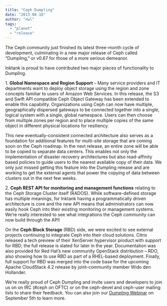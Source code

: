 ```yaml
---
title: "Ceph Dumpling"
date: "2013-08-18"
author: "nwl"
tags: 
  - "planet"
  - "release"
---
```


The Ceph community just finished its latest three-month cycle of development, culminating in a new major release of Ceph called “Dumpling,” or v0.67 for those of a more serious demeanor.

Inktank is proud to have contributed two major pieces of functionality to Dumpling.

1\. **Global Namespace and Region Support** – Many service providers and IT departments want to deploy object storage using the region and zone concepts familiar to users of Amazon Web Services. In this release, the S3 and Swift API compatible Ceph Object Gateway has been extended to enable this capability. Organizations using Ceph can now have multiple, geographically dispersed gateways to be connected together into a single, logical system with a single, global namespace. Users can then choose from multiple zones per region and to place multiple copies of the same object in different physical locations for resiliency.

This new eventually-consistent connected architecture also serves as a foundation for additional features for multi-site storage that are coming soon on the Ceph roadmap. In the next release, an entire zone will be able to be copied to separate data centers. This enables not only the implementation of disaster recovery architectures but also read-affinity based policies to guide users to the nearest available copy of their data. We only just missed getting this feature into the Dumpling release and are working to get the external agents that power the copying of data between clusters out in the next few weeks.

2\. **Ceph REST API for monitoring and management functions** relating to the Ceph Storage Cluster itself (RADOS). While software-defined storage has multiple meanings, for Inktank having a programmatically driven architecture is core and the new API means that administrators can now easily hook Ceph into their existing monitoring or management systems. We’re really interested to see what integrations the Ceph community can now build through the API!

On the **Ceph Block Storage** (RBD) side, we were excited to see external projects continuing to integrate Ceph into their cloud solutions. Citrix released a tech preview of their XenServer hypervisor product with support for RBD; the full release is slated for later in the year. Documentation was also provided for Red Hat’s new community OpenStack distribution – RDO, also showing how to use RBD as part of a RHEL-based deployment. Finally, full support for RBD was merged into the code base for the upcoming Apache CloudStack 4.2 release by joint-community member Wido den Hollander.

We’re really proud of Ceph Dumpling and invite users and developers to join us on on IRC (#ceph on OFTC) or on the ceph-devel and ceph-user mailing lists to share their feedback. You can also join our [Dumpling Webinar](http://www.inktank.com/webinars/ "Dumpling Webinar") on September 5th to learn more.

